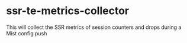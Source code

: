 # ssr-te-metrics-collector
This will collect the SSR metrics of session counters and drops during a Mist config push
